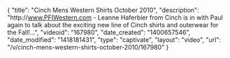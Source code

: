 {
    "title": "Cinch Mens Western Shirts October 2010",
    "description": "http:\/\/www.PFIWestern.com - Leanne Haferbier from Cinch is in with Paul again to talk about the exciting new line of Cinch shirts and outerwear for the Fall!...",
    "videoid": "167980",
    "date_created": "1400657546",
    "date_modified": "1418181431",
    "type": "captivate",
    "layout": "video",
    "url": "\/v\/cinch-mens-western-shirts-october-2010\/167980"
}